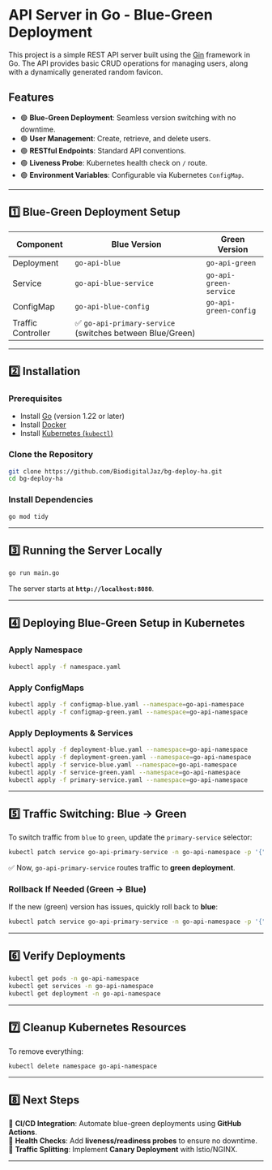 # API Server in Go - Blue-Green Deployment

This project is a simple REST API server built using the [Gin](https://github.com/gin-gonic/gin) framework in Go. The API provides basic CRUD operations for managing users, along with a dynamically generated random favicon.

## Features
- 🟢 **Blue-Green Deployment**: Seamless version switching with no downtime.
- 🟢 **User Management**: Create, retrieve, and delete users.
- 🟢 **RESTful Endpoints**: Standard API conventions.
- 🟢 **Liveness Probe**: Kubernetes health check on `/` route.
- 🟢 **Environment Variables**: Configurable via Kubernetes `ConfigMap`.

---

## **1️⃣ Blue-Green Deployment Setup**

| Component | Blue Version | Green Version |
|-----------|-------------|--------------|
| Deployment | `go-api-blue` | `go-api-green` |
| Service | `go-api-blue-service` | `go-api-green-service` |
| ConfigMap | `go-api-blue-config` | `go-api-green-config` |
| Traffic Controller | ✅ `go-api-primary-service` (switches between Blue/Green) |

---

## **2️⃣ Installation**
### **Prerequisites**
- Install [Go](https://golang.org/doc/install) (version 1.22 or later)
- Install [Docker](https://docs.docker.com/get-docker/)
- Install [Kubernetes (`kubectl`)](https://kubernetes.io/docs/setup/)

### **Clone the Repository**
```sh
git clone https://github.com/BiodigitalJaz/bg-deploy-ha.git
cd bg-deploy-ha
```

### **Install Dependencies**
```sh
go mod tidy
```

---

## **3️⃣ Running the Server Locally**
```sh
go run main.go
```
The server starts at **`http://localhost:8080`**.

---

## **4️⃣ Deploying Blue-Green Setup in Kubernetes**

### **Apply Namespace**
```sh
kubectl apply -f namespace.yaml
```

### **Apply ConfigMaps**
```sh
kubectl apply -f configmap-blue.yaml --namespace=go-api-namespace
kubectl apply -f configmap-green.yaml --namespace=go-api-namespace
```

### **Apply Deployments & Services**
```sh
kubectl apply -f deployment-blue.yaml --namespace=go-api-namespace
kubectl apply -f deployment-green.yaml --namespace=go-api-namespace
kubectl apply -f service-blue.yaml --namespace=go-api-namespace
kubectl apply -f service-green.yaml --namespace=go-api-namespace
kubectl apply -f primary-service.yaml --namespace=go-api-namespace
```

---

## **5️⃣ Traffic Switching: Blue → Green**

To switch traffic from `blue` to `green`, update the `primary-service` selector:

```sh
kubectl patch service go-api-primary-service -n go-api-namespace -p '{"spec":{"selector":{"app":"go-api","version":"green"}}}'
```

✅ Now, `go-api-primary-service` routes traffic to **green deployment**.

### **Rollback If Needed (Green → Blue)**
If the new (green) version has issues, quickly roll back to **blue**:

```sh
kubectl patch service go-api-primary-service -n go-api-namespace -p '{"spec":{"selector":{"app":"go-api","version":"blue"}}}'
```

---

## **6️⃣ Verify Deployments**
```sh
kubectl get pods -n go-api-namespace
kubectl get services -n go-api-namespace
kubectl get deployment -n go-api-namespace
```

---

## **7️⃣ Cleanup Kubernetes Resources**
To remove everything:
```sh
kubectl delete namespace go-api-namespace
```

---

## **8️⃣ Next Steps**
🔹 **CI/CD Integration**: Automate blue-green deployments using **GitHub Actions**.  
🔹 **Health Checks**: Add **liveness/readiness probes** to ensure no downtime.  
🔹 **Traffic Splitting**: Implement **Canary Deployment** with Istio/NGINX.  

---
